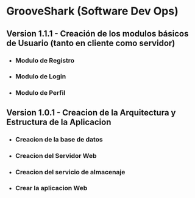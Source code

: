 # GrooveShark (Software Dev Ops)
## Version 1.1.1 - Creación de los modulos básicos de Usuario (tanto en cliente como servidor)
* ### Modulo de Registro
* ### Modulo de Login
* ### Modulo de Perfil

## Version 1.0.1 - Creacion de la Arquitectura y Estructura de la Aplicacion
* ### Creacion de la base de datos
* ### Creacion del Servidor Web
* ### Creacion del servicio de almacenaje
* ### Crear la aplicacion Web